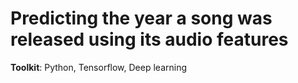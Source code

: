 # Predicting the year a song was released using its audio features

**Toolkit**: Python, Tensorflow, Deep learning
